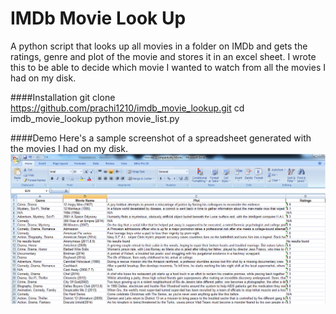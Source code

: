 # IMDb Movie Look Up

A python script that looks up all movies in a folder on IMDb and gets the ratings, genre and plot of the movie and stores it in an excel sheet.
I wrote this to be able to decide which movie I wanted to watch from all the movies I had on my disk.

####Installation
    git clone https://github.com/prachi1210/imdb_movie_lookup.git
    cd imdb_movie_lookup
    python movie_list.py

####Demo
 Here's a sample screenshot of a spreadsheet generated with the movies I had on my disk.
 ![](/extras/demo.png?raw=true)
 

